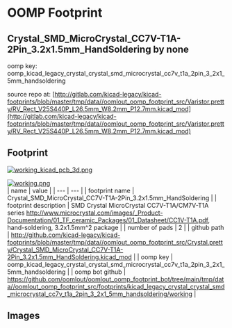 # OOMP Footprint  
## Crystal_SMD_MicroCrystal_CC7V-T1A-2Pin_3.2x1.5mm_HandSoldering  by none  
  
oomp key: oomp_kicad_legacy_crystal_crystal_smd_microcrystal_cc7v_t1a_2pin_3_2x1_5mm_handsoldering  
  
source repo at: [http://gitlab.com/kicad-legacy/kicad-footprints/blob/master/tmp/data//oomlout_oomp_footprint_src/Varistor.pretty/RV_Rect_V25S440P_L26.5mm_W8.2mm_P12.7mm.kicad_mod](http://gitlab.com/kicad-legacy/kicad-footprints/blob/master/tmp/data//oomlout_oomp_footprint_src/Varistor.pretty/RV_Rect_V25S440P_L26.5mm_W8.2mm_P12.7mm.kicad_mod)  
## Footprint  
  
[![working_kicad_pcb_3d.png](working_kicad_pcb_3d_600.png)](working_kicad_pcb_3d.png)  
  
[![working.png](working_600.png)](working.png)  
| name | value | 
| --- | --- | 
| footprint name | Crystal_SMD_MicroCrystal_CC7V-T1A-2Pin_3.2x1.5mm_HandSoldering | 
| footprint description | SMD Crystal MicroCrystal CC7V-T1A/CM7V-T1A series http://www.microcrystal.com/images/_Product-Documentation/01_TF_ceramic_Packages/01_Datasheet/CC1V-T1A.pdf, hand-soldering, 3.2x1.5mm^2 package | 
| number of pads | 2 | 
| github path | http://github.com/kicad-legacy/kicad-footprints/blob/master/tmp/data//oomlout_oomp_footprint_src/Crystal.pretty/Crystal_SMD_MicroCrystal_CC7V-T1A-2Pin_3.2x1.5mm_HandSoldering.kicad_mod | 
| oomp key | oomp_kicad_legacy_crystal_crystal_smd_microcrystal_cc7v_t1a_2pin_3_2x1_5mm_handsoldering | 
| oomp bot github | https://github.com/oomlout/oomlout_oomp_footprint_bot/tree/main/tmp/data//oomlout_oomp_footprint_src/footprints/kicad_legacy_crystal_crystal_smd_microcrystal_cc7v_t1a_2pin_3_2x1_5mm_handsoldering/working | 
## Images  
